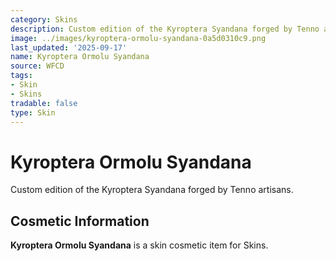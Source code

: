 ```yaml
---
category: Skins
description: Custom edition of the Kyroptera Syandana forged by Tenno artisans.
image: ../images/kyroptera-ormolu-syandana-0a5d0310c9.png
last_updated: '2025-09-17'
name: Kyroptera Ormolu Syandana
source: WFCD
tags:
- Skin
- Skins
tradable: false
type: Skin
---
```


# Kyroptera Ormolu Syandana

Custom edition of the Kyroptera Syandana forged by Tenno artisans.

## Cosmetic Information

**Kyroptera Ormolu Syandana** is a skin cosmetic item for Skins.

